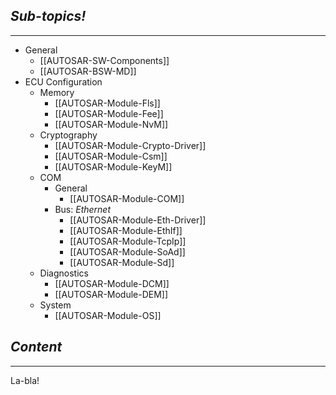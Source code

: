 ## *Sub-topics!*
---
* General
	* [[AUTOSAR-SW-Components]]
	* [[AUTOSAR-BSW-MD]]
* ECU Configuration
	* Memory
		* [[AUTOSAR-Module-Fls]]
		* [[AUTOSAR-Module-Fee]]
		* [[AUTOSAR-Module-NvM]]
	* Cryptography
		* [[AUTOSAR-Module-Crypto-Driver]]
		* [[AUTOSAR-Module-Csm]]
		* [[AUTOSAR-Module-KeyM]]
	* COM
		* General
			* [[AUTOSAR-Module-COM]]
		* Bus: *Ethernet*
			* [[AUTOSAR-Module-Eth-Driver]]
			* [[AUTOSAR-Module-EthIf]]
			* [[AUTOSAR-Module-TcpIp]]
			* [[AUTOSAR-Module-SoAd]]
			* [[AUTOSAR-Module-Sd]]
	* Diagnostics
		* [[AUTOSAR-Module-DCM]]
		* [[AUTOSAR-Module-DEM]]
	* System
		* [[AUTOSAR-Module-OS]]
## *Content*
---
La-bla!